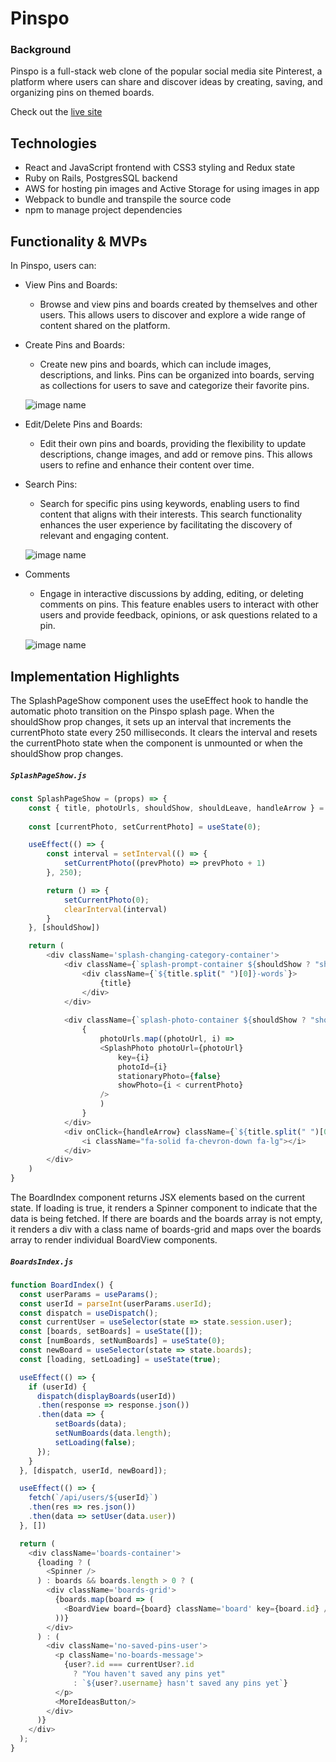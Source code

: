# Pinspo
### Background

Pinspo is a full-stack web clone of the popular social media site Pinterest, a platform where users can share and discover ideas by creating, saving, and organizing pins on themed boards.

Check out the [live site](https://pinspo.onrender.com)

## Technologies
- React and JavaScript frontend with CSS3 styling and Redux state
- Ruby on Rails, PostgresSQL backend
- AWS for hosting pin images and Active Storage for using images in app
- Webpack to bundle and transpile the source code
- npm to manage project dependencies

## Functionality & MVPs
In Pinspo, users can:

- View Pins and Boards:
   - Browse and view pins and boards created by themselves and other users. This allows users to discover and explore a wide range of content shared on the platform.

- Create Pins and Boards:
   - Create new pins and boards, which can include images, descriptions, and links. Pins can be organized into boards, serving as collections for users to save and categorize their favorite pins.

   ![image name](https://media.giphy.com/media/v1.Y2lkPTc5MGI3NjExb2thNWd6YWlxYTIwam9oZnN0bWliNmYwaXZ5Zmp3bm0xN3IzaDFrcCZlcD12MV9pbnRlcm5hbF9naWZfYnlfaWQmY3Q9Zw/dVwrH4rXop8y7bCnRx/giphy.gif)

- Edit/Delete Pins and Boards:
   - Edit their own pins and boards, providing the flexibility to update descriptions, change images, and add or remove pins. This allows users to refine and enhance their content over time.

- Search Pins:
   - Search for specific pins using keywords, enabling users to find content that aligns with their interests. This search functionality enhances the user experience by facilitating the discovery of relevant and engaging content.

    ![image name](https://media.giphy.com/media/v1.Y2lkPTc5MGI3NjExeGVrN3BhajRzc2EzN3RwcjAwMnlsOWNidW5sdGdrbXJkczdtem1zMyZlcD12MV9pbnRlcm5hbF9naWZfYnlfaWQmY3Q9Zw/iKy3EN3kB6A5R0kU90/giphy.gif)
- Comments
   - Engage in interactive discussions by adding, editing, or deleting comments on pins. This feature enables users to interact with other users and provide feedback, opinions, or ask questions related to a pin.

   ![image name](https://media.giphy.com/media/v1.Y2lkPTc5MGI3NjExYjA5MTQyMnBnNTR0Z3I3Y2pydnl0Z2IxaTJwZW1jcjhleGs5Yjh5MCZlcD12MV9pbnRlcm5hbF9naWZfYnlfaWQmY3Q9Zw/WvRHG1vL4wffhndrMd/giphy.gif)

## Implementation Highlights

The SplashPageShow component uses the useEffect hook to handle the automatic photo transition on the Pinspo splash page. When the shouldShow prop changes, it sets up an interval that increments the currentPhoto state every 250 milliseconds. It clears the interval and resets the currentPhoto state when the component is unmounted or when the shouldShow prop changes.

<h5 a><strong><code>SplashPageShow.js</code></strong></h5>

```Javascript
const SplashPageShow = (props) => {
    const { title, photoUrls, shouldShow, shouldLeave, handleArrow } = props
    
    const [currentPhoto, setCurrentPhoto] = useState(0);

    useEffect(() => {
        const interval = setInterval(() => {
            setCurrentPhoto((prevPhoto) => prevPhoto + 1)
        }, 250);

        return () => {
            setCurrentPhoto(0);
            clearInterval(interval)
        }
    }, [shouldShow])

    return (
        <div className='splash-changing-category-container'>
            <div className={`splash-prompt-container ${shouldShow ? "show-page" : shouldLeave ? "leaving-page" : "hidden-page"}`}>
                <div className={`${title.split(" ")[0]}-words`}>
                    {title}
                </div>
            </div>
        
            <div className={`splash-photo-container ${shouldShow ? "show-page" : shouldLeave ? "leaving-page" : "hidden-page"}`}>
                {
                    photoUrls.map((photoUrl, i) =>
                    <SplashPhoto photoUrl={photoUrl}
                        key={i}
                        photoId={i}
                        stationaryPhoto={false}
                        showPhoto={i < currentPhoto}
                    />
                    )
                }
            </div>
            <div onClick={handleArrow} className={`${title.split(" ")[0]}-arrow first-page-arrow splash-arrow ${shouldShow ? "show-arrow" : "hidden-arrow"}`}>
                <i className="fa-solid fa-chevron-down fa-lg"></i>
            </div>
        </div>
    )
}

```

The BoardIndex component returns JSX elements based on the current state. If loading is true, it renders a Spinner component to indicate that the data is being fetched. If there are boards and the boards array is not empty, it renders a div with a class name of boards-grid and maps over the boards array to render individual BoardView components.

<h5 a><strong><code>BoardsIndex.js</code></strong></h5>

```Javascript
function BoardIndex() {
  const userParams = useParams();
  const userId = parseInt(userParams.userId);
  const dispatch = useDispatch();
  const currentUser = useSelector(state => state.session.user);
  const [boards, setBoards] = useState([]);
  const [numBoards, setNumBoards] = useState(0);
  const newBoard = useSelector(state => state.boards);
  const [loading, setLoading] = useState(true); 

  useEffect(() => {
    if (userId) {
      dispatch(displayBoards(userId))
      .then(response => response.json())
      .then(data => {
          setBoards(data);
          setNumBoards(data.length);
          setLoading(false);
      });
    }
  }, [dispatch, userId, newBoard]);

  useEffect(() => {
    fetch(`/api/users/${userId}`)
    .then(res => res.json())
    .then(data => setUser(data.user))
  }, [])

  return (
    <div className='boards-container'>
      {loading ? (
        <Spinner /> 
      ) : boards && boards.length > 0 ? (
        <div className='boards-grid'>
          {boards.map(board => (
            <BoardView board={board} className='board' key={board.id} />
          ))}
        </div>
      ) : (
        <div className='no-saved-pins-user'>
          <p className='no-boards-message'>
            {user?.id === currentUser?.id
              ? "You haven't saved any pins yet"
              : `${user?.username} hasn't saved any pins yet`}
          </p>
          <MoreIdeasButton/>
        </div>
      )}
    </div>
  );
}
```